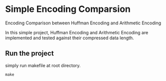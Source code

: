# Simple Encoding Comparsion
Encoding Comparison between Huffman Encoding and Arithmetic Encoding

In this simple project, Huffman Encoding and Arithmetic Encoding are implemented and tested against their compressed data length.

## Run the project
simply run makefile at root directory.
```
make
```
